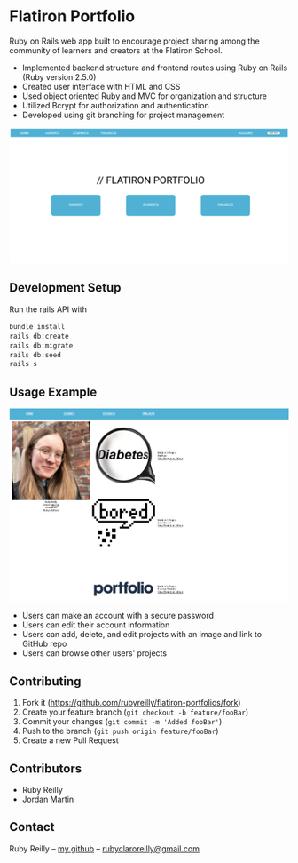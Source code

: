 # Flatiron Portfolio
Ruby on Rails web app built to encourage project sharing among the community of learners and creators at the Flatiron School.
+ Implemented backend structure and frontend routes using Ruby on Rails (Ruby version 2.5.0)
+ Created user interface with HTML and CSS
+ Used object oriented Ruby and MVC for organization and structure
+ Utilized Bcrypt for authorization and authentication
+ Developed using git branching for project management

![main.png](main.png)

## Development Setup
Run the rails API with

```bash
bundle install
rails db:create
rails db:migrate
rails db:seed
rails s
```

## Usage Example

![profile.png](profile.png)

+ Users can make an account with a secure password
+ Users can edit their account information
+ Users can add, delete, and edit projects with an image and link to GitHub repo
+ Users can browse other users' projects


## Contributing
1.  Fork it (https://github.com/rubyreilly/flatiron-portfolios/fork)
2.  Create your feature branch (`git checkout -b feature/fooBar`)
3.  Commit your changes (`git commit -m 'Added fooBar'`)
4.  Push to the branch (`git push origin feature/fooBar`)
5.  Create a new Pull Request

## Contributors
+ Ruby Reilly
+ Jordan Martin

## Contact
Ruby Reilly – [my github](https://github.com/rubyreilly) – [rubyclaroreilly@gmail.com](mailto:rubyclaroreilly@gmail.com)
